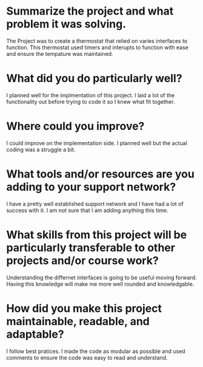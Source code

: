 # Summarize the project and what problem it was solving.
  The Project was to create a thermostat that relied on varies interfaces to function. This thermostat used timers and interupts to function with ease and ensure the tempature was maintained.
# What did you do particularly well?
  I planned well for the implmentation of this project. I laid a lot of the functionality out before trying to code it so I knew what fit together.
# Where could you improve?
  I could improve on the implementation side. I planned well but the actual coding was a struggle a bit.
# What tools and/or resources are you adding to your support network?
  I have a pretty well established support network and I have had a lot of success with it. I am not sure that I am adding anything this time.
# What skills from this project will be particularly transferable to other projects and/or course work?
  Understanding the differnet interfaces is going to be useful moving forward. Having this knowledge will make me more well rounded and knowledgable.
# How did you make this project maintainable, readable, and adaptable?
  I follow best pratices. I made the code as modular as possible and used comments to ensure the code was easy to read and understand.
